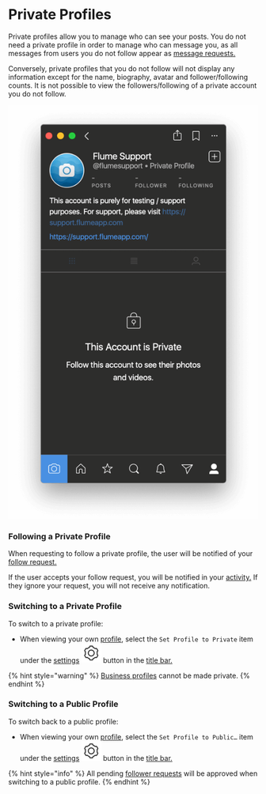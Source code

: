 # Private Profiles

Private profiles allow you to manage who can see your posts. You do not need a private profile in order to manage who can message you, as all messages from users you do not follow appear as [message requests.](../../conversations/#message-requests)

Conversely, private profiles that you do not follow will not display any information except for the name, biography, avatar and follower/following counts. It is not possible to view the followers/following of a private account you do not follow.

![](../../../.gitbook/assets/private-profile%20%281%29.png)

### Following a Private Profile

When requesting to follow a private profile, the user will be notified of your [follow request.](../#friend-requests)

If the user accepts your follow request, you will be notified in your [activity.](../../activity.md) If they ignore your request, you will not receive any notification.

### Switching to a Private Profile

To switch to a private profile:

* When viewing your own [profile](../), select the `Set Profile to Private` item under the [settings](./) ![](../../../.gitbook/assets/settings.png) button in the [title bar.](../../../misc/glossary.md#title-bar)

{% hint style="warning" %}
[Business profiles](../businessprofiles/) cannot be made private.
{% endhint %}

### Switching to a Public Profile

To switch back to a public profile:

* When viewing your own [profile](../), select the `Set Profile to Public…` item under the [settings](./) ![](../../../.gitbook/assets/settings.png) button in the [title bar.](../../../misc/glossary.md#title-bar)

{% hint style="info" %}
All pending [follower requests](../#friend-requests) will be approved when switching to a public profile.
{% endhint %}


